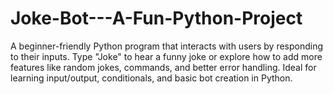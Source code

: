 # Joke-Bot---A-Fun-Python-Project
A beginner-friendly Python program that interacts with users by responding to their inputs. Type "Joke" to hear a funny joke or explore how to add more features like random jokes, commands, and better error handling. Ideal for learning input/output, conditionals, and basic bot creation in Python.
